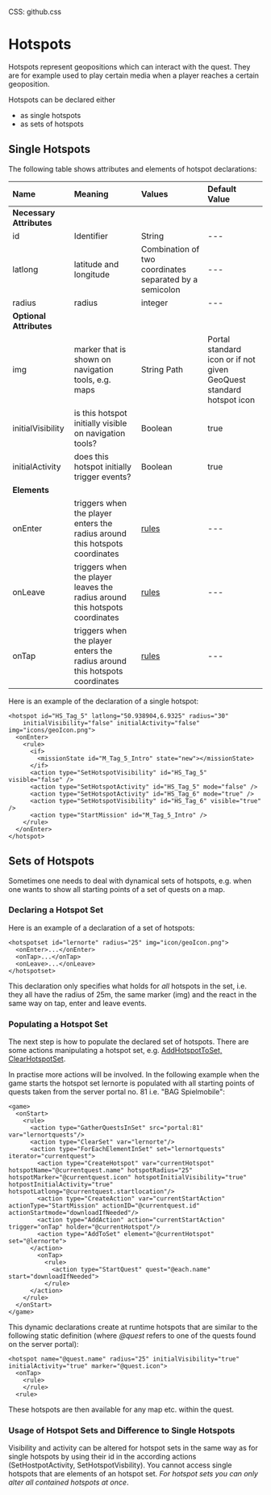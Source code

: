 CSS: github.css

# Hotspots #

Hotspots represent geopositions which can interact with the quest. They are for example used to play certain media when a player reaches a certain geoposition. 

Hotspots can be declared either

- as single hotspots
- as sets of hotspots

## Single Hotspots ##

The following table shows attributes and elements of hotspot declarations:

| Name | Meaning | Values | Default Value |
|:--|:--|:--|:--
| **Necessary Attributes** ||||
| id | Identifier | String |--- |
| latlong | latitude and longitude | Combination of two coordinates separated by a semicolon | --- |
| radius | radius | integer | --- |
| **Optional Attributes** ||||
| img | marker that is shown on navigation tools, e.g. maps | String Path |Portal standard icon or if not given GeoQuest standard hotspot icon |
| initialVisibility | is this hotspot initially visible on navigation tools?| Boolean |true  |
| initialActivity | does this hotspot initially trigger events? |Boolean | true |
| **Elements** ||||
| onEnter | triggers when the player enters the radius around this hotspots coordinates | [rules](Rules.md) |--- |
| onLeave | triggers when the player leaves the radius around this hotspots coordinates | [rules](Rules.md)  |--- |
| onTap | triggers when the player enters the radius around this hotspots coordinates | [rules](Rules.md)  |--- |

Here is an example of the declaration of a single hotspot:

	<hotspot id="HS_Tag_5" latlong="50.938904,6.9325" radius="30"
		initialVisibility="false" initialActivity="false" img="icons/geoIcon.png">
	  <onEnter>
	    <rule>
	      <if>
	        <missionState id="M_Tag_5_Intro" state="new"></missionState>
	      </if>
	      <action type="SetHotspotVisibility" id="HS_Tag_5" visible="false" />
	      <action type="SetHotspotActivity" id="HS_Tag_5" mode="false" />
	      <action type="SetHotspotActivity" id="HS_Tag_6" mode="true" />
	      <action type="SetHotspotVisibility" id="HS_Tag_6" visible="true" />
	      <action type="StartMission" id="M_Tag_5_Intro" />
	    </rule>
	  </onEnter>
	</hotspot>


## Sets of Hotspots ##

Sometimes one needs to deal with dynamical sets of hotspots, e.g. when one wants to show all starting points of a set of quests on a map.

### Declaring a Hotspot Set ###

Here is an example of a declaration of a set of hotspots:

	<hotspotset id="lernorte" radius="25" img="icon/geoIcon.png">
	  <onEnter>...</onEnter>
	  <onTap>...</onTap>
	  <onLeave>...</onLeave>
	</hotspotset>

This declaration only specifies what holds for *all* hotspots in the set, i.e. they all have the radius of 25m, the same marker (img) and the react in the same way on tap, enter and leave events.

### Populating a Hotspot Set ###

The next step is how to populate the declared set of hotspots. There are some actions manipulating a hotspot set, e.g. [AddHotspotToSet, ClearHotspotSet](Actions.md). 

In practise more actions will be involved. In the following example when the game starts the hotspot set lernorte is populated with all starting points of quests taken from the server portal no. 81 i.e. "BAG Spielmobile":

	<game>
	  <onStart>
	    <rule>
	      <action type="GatherQuestsInSet" src="portal:81" var="lernortquests"/>
	      <action type="ClearSet" var="lernorte"/>
	      <action type="ForEachElementInSet" set="lernortquests" iterator="currentquest">
	        <action type="CreateHotspot" var="currentHotspot" hotspotName="@currentquest.name" hotspotRadius="25" hotspotMarker="@currentquest.icon" hotspotInitialVisibility="true" hotpostInitialActivity="true" hotspotLatlong="@currentquest.startlocation"/>
	        <action type="CreateAction" var="currentStartAction" actionType="StartMission" actionID="@currentquest.id" actionStartmode="downloadIfNeeded"/>
	        <action type="AddAction" action="currentStartAction" trigger="onTap" holder="@currentHotspot"/>
	        <action type="AddToSet" element="@currentHotspot" set="@lernorte">
	      </action>
	        <onTap>
	          <rule>
	            <action type="StartQuest" quest="@each.name" start="downloadIfNeeded">
	          </rule>
	      </action>
	    </rule>
	  </onStart>
	</game>

This dynamic declarations create at runtime hotspots that are similar to the following static definition (where *@quest* refers to one of the quests found on the server portal):

	<hotspot name="@quest.name" radius="25" initialVisibility="true" initialActivity="true" marker="@quest.icon">
	  <onTap>
	    <rule>
	    </rule>
	  <rule>
	      



	          

These hotspots are then available for any map etc. within the quest.

### Usage of Hotspot Sets and Difference to Single Hotspots ###

Visibility and activity can be altered for hotspot sets in the same way as for single hotspots by using their id in the according actions (SetHostpotActivity, SetHotspotVisbility). You cannot access single hotspots that are elements of an hotspot set. *For hotspot sets you can only alter all contained hotspots at once*.